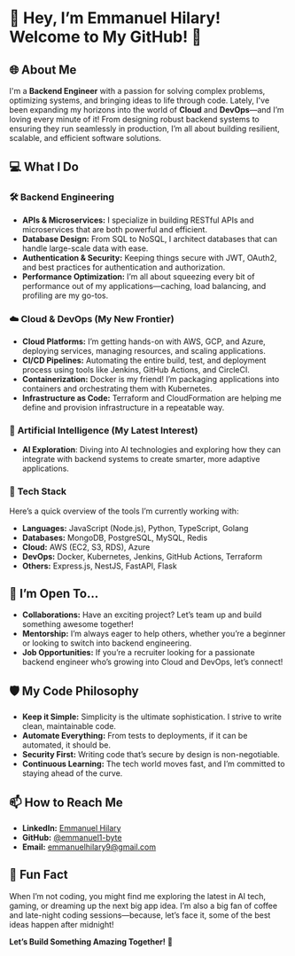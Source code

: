 # 👋 Hey, I’m Emmanuel Hilary! Welcome to My GitHub! 🚀

## 🌐 About Me

I'm a **Backend Engineer** with a passion for solving complex problems, optimizing systems, and bringing ideas to life through code. Lately, I've been expanding my horizons into the world of **Cloud** and **DevOps**—and I’m loving every minute of it! From designing robust backend systems to ensuring they run seamlessly in production, I’m all about building resilient, scalable, and efficient software solutions.

## 💻 What I Do

### 🛠️ **Backend Engineering**
- **APIs & Microservices:** I specialize in building RESTful APIs and microservices that are both powerful and efficient.
- **Database Design:** From SQL to NoSQL, I architect databases that can handle large-scale data with ease.
- **Authentication & Security:** Keeping things secure with JWT, OAuth2, and best practices for authentication and authorization.
- **Performance Optimization:** I’m all about squeezing every bit of performance out of my applications—caching, load balancing, and profiling are my go-tos.

### ☁️ **Cloud & DevOps (My New Frontier)**
- **Cloud Platforms:** I’m getting hands-on with AWS, GCP, and Azure, deploying services, managing resources, and scaling applications.
- **CI/CD Pipelines:** Automating the entire build, test, and deployment process using tools like Jenkins, GitHub Actions, and CircleCI.
- **Containerization:** Docker is my friend! I’m packaging applications into containers and orchestrating them with Kubernetes.
- **Infrastructure as Code:** Terraform and CloudFormation are helping me define and provision infrastructure in a repeatable way.

### 🤖 **Artificial Intelligence (My Latest Interest)**
- **AI Exploration**: Diving into AI technologies and exploring how they can integrate with backend systems to create smarter, more adaptive applications.

### 🧰 **Tech Stack**
Here’s a quick overview of the tools I’m currently working with:
- **Languages:** JavaScript (Node.js), Python, TypeScript, Golang
- **Databases:** MongoDB, PostgreSQL, MySQL, Redis
- **Cloud:** AWS (EC2, S3, RDS), Azure
- **DevOps:** Docker, Kubernetes, Jenkins, GitHub Actions, Terraform
- **Others:** Express.js, NestJS, FastAPI, Flask

## 🌱 I’m Open To...
- **Collaborations:** Have an exciting project? Let’s team up and build something awesome together!
- **Mentorship:** I’m always eager to help others, whether you’re a beginner or looking to switch into backend engineering.
- **Job Opportunities:** If you’re a recruiter looking for a passionate backend engineer who’s growing into Cloud and DevOps, let’s connect!

## 🛡️ My Code Philosophy
- **Keep it Simple:** Simplicity is the ultimate sophistication. I strive to write clean, maintainable code.
- **Automate Everything:** From tests to deployments, if it can be automated, it should be.
- **Security First:** Writing code that’s secure by design is non-negotiable.
- **Continuous Learning:** The tech world moves fast, and I’m committed to staying ahead of the curve.

## 📫 How to Reach Me
- **LinkedIn:** [Emmanuel Hilary](www.linkedin.com/in/emmanuel-hilary-080044240)
- **GitHub:** [@emmanuel1-byte](https://github.com/emmanuel1-byte)
- **Email:** emmanuelhilary9@gmail.com

## 🎉 Fun Fact
When I’m not coding, you might find me exploring the latest in AI tech, gaming, or dreaming up the next big app idea. I’m also a big fan of coffee and late-night coding sessions—because, let’s face it, some of the best ideas happen after midnight!

**Let’s Build Something Amazing Together!** 🚀
